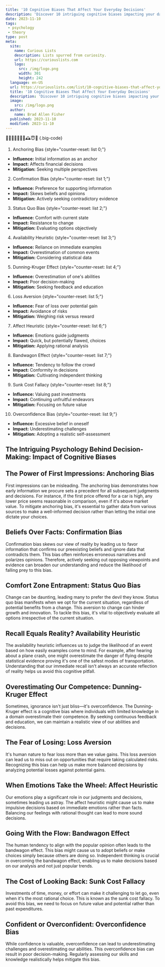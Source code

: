 ```yaml
---
title: '10 Cognitive Biases That Affect Your Everyday Decisions'
description: 'Discover 10 intriguing cognitive biases impacting your daily choices. Explore how these fascinating quirks shape your decisions. Stay curious, gain insight.'
date: 2023-11-10
tags:
 - psychology
 - theory
type: post
meta:
  site:
    name: Curious Lists
    description: Lists spurred from curiosity.
    url: https://curiouslists.com
    logo:
      src: /img/logo.png
      width: 301
      height: 242
  language: en-US
  url: https://curiouslists.com/list/10-cognitive-biases-that-affect-your-everyday-decisions
  title: '10 Cognitive Biases That Affect Your Everyday Decisions'
  description: 'Discover 10 intriguing cognitive biases impacting your daily choices. Explore how these fascinating quirks shape your decisions. Stay curious, gain insight.'
  image:
    src: /img/logo.png
  author:
    name: Brad Allen Fisher
  published: 2023-11-10
  modified: 2023-11-10
---
```



🧠🤔💼🎲🚦🛒🥇🕰️😇🙈 {.big-code}

1. Anchoring Bias {style="counter-reset: list 0;"}
  - **Influence:** Initial information as an anchor
  - **Impact:** Affects financial decisions
  - **Mitigation:** Seeking multiple perspectives

2. Confirmation Bias {style="counter-reset: list 1;"}
  - **Influence:** Preference for supporting information
  - **Impact:** Skews beliefs and opinions
  - **Mitigation:** Actively seeking contradictory evidence

3. Status Quo Bias {style="counter-reset: list 2;"}
  - **Influence:** Comfort with current state
  - **Impact:** Resistance to change
  - **Mitigation:** Evaluating options objectively

4. Availability Heuristic {style="counter-reset: list 3;"}
  - **Influence:** Reliance on immediate examples
  - **Impact:** Overestimation of common events
  - **Mitigation:** Considering statistical data

5. Dunning-Kruger Effect {style="counter-reset: list 4;"}
  - **Influence:** Overestimation of one's abilities
  - **Impact:** Poor decision-making
  - **Mitigation:** Seeking feedback and education

6. Loss Aversion {style="counter-reset: list 5;"}
  - **Influence:** Fear of loss over potential gain
  - **Impact:** Avoidance of risks
  - **Mitigation:** Weighing risk versus reward

7. Affect Heuristic {style="counter-reset: list 6;"}
  - **Influence:** Emotions guide judgments
  - **Impact:** Quick, but potentially flawed, choices
  - **Mitigation:** Applying rational analysis

8. Bandwagon Effect {style="counter-reset: list 7;"}
  - **Influence:** Tendency to follow the crowd
  - **Impact:** Conformity in decisions
  - **Mitigation:** Cultivating independent thinking

9. Sunk Cost Fallacy {style="counter-reset: list 8;"}
  - **Influence:** Valuing past investments
  - **Impact:** Continuing unfruitful endeavors
  - **Mitigation:** Focusing on future value

10. Overconfidence Bias {style="counter-reset: list 9;"}
  - **Influence:** Excessive belief in oneself
  - **Impact:** Underestimating challenges
  - **Mitigation:** Adopting a realistic self-assessment


## The Intriguing Psychology Behind Decision-Making: Impact of Cognitive Biases

## **The Power of First Impressions: Anchoring Bias**
First impressions can be misleading. The anchoring bias demonstrates how early information we procure sets a precedent for all subsequent judgments and decisions. For instance, if the first price offered for a car is high, any lower price seems reasonable in comparison, even if it's above market value. To mitigate anchoring bias, it's essential to gather data from various sources to make a well-informed decision rather than letting the initial one dictate your choices.

## **Beliefs Over Facts: Confirmation Bias**
Confirmation bias skews our view of reality by leading us to favor information that confirms our preexisting beliefs and ignore data that contradicts them. This bias often reinforces erroneous narratives and polarizes opinions. Therefore, actively seeking out opposing viewpoints and evidence can broaden our understanding and reduce the likelihood of falling prey to this bias.

## **Comfort Zone Entrapment: Status Quo Bias**
Change can be daunting, leading many to prefer the devil they know. Status quo bias manifests when we opt for the current situation, regardless of potential benefits from a change. This aversion to change can hinder growth and innovation. To tackle this bias, it's vital to objectively evaluate all options irrespective of the current situation.

## **Recall Equals Reality? Availability Heuristic**
The availability heuristic influences us to judge the likelihood of an event based on how easily examples come to mind. For example, after hearing about a plane crash, one might overestimate the danger of flying despite statistical evidence proving it's one of the safest modes of transportation. Understanding that our immediate recall isn't always an accurate reflection of reality helps us avoid this cognitive pitfall.

## **Overestimating Our Competence: Dunning-Kruger Effect**
Sometimes, ignorance isn't just bliss—it's overconfidence. The Dunning-Kruger effect is a cognitive bias where individuals with limited knowledge in a domain overestimate their competence. By seeking continuous feedback and education, we can maintain a realistic view of our abilities and decisions.

## **The Fear of Losing: Loss Aversion**
It's human nature to fear loss more than we value gains. This loss aversion can lead us to miss out on opportunities that require taking calculated risks. Recognizing this bias can help us make more balanced decisions by analyzing potential losses against potential gains.

## **When Emotions Take the Wheel: Affect Heuristic**
Our emotions play a significant role in our judgments and decisions, sometimes leading us astray. The affect heuristic might cause us to make impulsive decisions based on immediate emotions rather than facts. Balancing our feelings with rational thought can lead to more sound decisions.

## **Going With the Flow: Bandwagon Effect**
The human tendency to align with the popular opinion often leads to the bandwagon effect. This bias might cause us to adopt beliefs or make choices simply because others are doing so. Independent thinking is crucial in overcoming the bandwagon effect, enabling us to make decisions based on our analysis and not just popular trends.

## **The Cost of Looking Back: Sunk Cost Fallacy**
Investments of time, money, or effort can make it challenging to let go, even when it's the most rational choice. This is known as the sunk cost fallacy. To avoid this bias, we need to focus on future value and potential rather than past expenditures.

## **Confident or Overconfident: Overconfidence Bias**
While confidence is valuable, overconfidence can lead to underestimating challenges and overestimating our abilities. This overconfidence bias can result in poor decision-making. Regularly assessing our skills and knowledge realistically helps mitigate this bias.